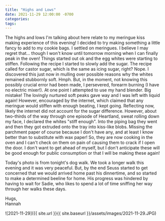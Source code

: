 ```yaml
---
title: "Highs and Lows"
date: 2021-11-29 12:00:00 -0700
categories:
tags:
---
```


The highs and lows I'm talking about here relate to my meringue kiss making experience of this evening! I decided to try making something a little fancy to add to my cookie bags. I settled on meringues. I believe I may regret that... though I won't know until tomorrow morning when I can finally peak in the oven! Things started out ok and the egg whites were starting to stiffen. Following the recipe I started to slowly add the sugar. The recipe called for castor sugar, which is the same as icing sugar, right? Nope. I discovered this just now in mulling over possible reasons why the whites remained stubbornly soft. Hmph. But, in the moment, not knowing this possibly crucial error had been made, I persevered, forearm burning (I have no electric mixer!). At one point I attempted to use my hand blender. Big mistake! The lovingly nurtured soft peaks gave way and I was left with liquid again! However, encouraged by the internet, which claimed that any meringue would stiffen with enough beating, I kept going. Reflecting now, likely the internet did not account for the sugar difference. However, about two-thirds of the way through one episode of Heartland, sweat rolling down my face, I declared the whites "stiff enough". Into the piping bag they went and then they got extruded onto the tray into kiss-like blobs. Missing the parchment paper of course because I don't have any, and at least I know better than to substitute with wax paper! So, they are now cooking in the oven and I can't check on them on pain of causing them to crack if I open the door. I don't want to get ahead of myself, but I don't anticipate these will be good enough for public consumption or that I will be making these again! 

Today's photo is from tonight's dog walk. We took a longer walk this evening and it was very peaceful. But, by the end Seuss started to get concerned that we would arrived home past his dinnertime, and so started to make a determined beeline for home. His progress was hindered by having to wait for Sadie, who likes to spend a lot of time sniffing her way through her walks these days.

Hugs,<br />
Hannah

![2021-11-29]({{ site.url }}{{ site.baseurl }}/assets/images/2021-11-29.JPG)